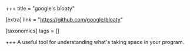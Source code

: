 +++
title = "google's bloaty"

[extra]
link = "https://github.com/google/bloaty"

[taxonomies]
tags = []

+++
A useful tool for understanding what's taking space in your program.
